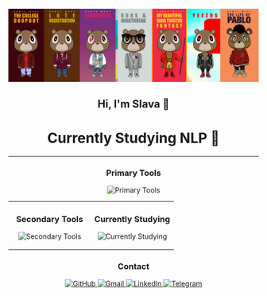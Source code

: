 <p align="center">
  <img src="https://raw.githubusercontent.com/llanimo/llanimo/main/Frame%20Kanye.png" alt="Frame Kanye" width="1000"/>
</p>

<div align="center">

## Hi, I'm Slava 👋
# Currently Studying **NLP** 🧠

</div>

---

<div align="center">
  <h3>Primary Tools</h3>
</div>
<p align="center">
  <img src="https://skillicons.dev/icons?i=python,pytorch,tensorflow" width="700" height="100" alt="Primary Tools"/>
</p>


<table align="center" border="0" cellpadding="0" cellspacing="0" width="80%">
  <tr>
    <td align="center" valign="top" width="50%">
      <h3>Secondary Tools</h3>
      <p align="center">
        <img src="https://skillicons.dev/icons?i=cs,javascript,julia" width="250" height="50" alt="Secondary Tools"/>
      </p>
    </td>
    <td align="center" valign="top" width="50%">
      <h3>Currently Studying</h3>
      <p align="center">
        <img src="https://skillicons.dev/icons?i=cpp,kotlin,go" width="250" height="50" alt="Currently Studying"/>
      </p>
    </td>
  </tr>
</table>


<div align="center">
  <h3>Contact</h3>
</div>
<p align="center">
  <a href="https://github.com/llanimo">
    <img src="https://skillicons.dev/icons?i=github" alt="GitHub" width="46"/>
  </a>
  <a href="mailto:olor.guard@gmail.com">
    <img src="https://upload.wikimedia.org/wikipedia/commons/7/7e/Gmail_icon_%282020%29.svg" alt="Gmail" width="46"/>
  </a>
  <a href="https://www.linkedin.com/in/vyacheslav-lyan/">
    <img src="https://upload.wikimedia.org/wikipedia/commons/c/ca/LinkedIn_logo_initials.png" alt="LinkedIn" width="46"/>
  </a>
  <a href="https://t.me/llanimo">
    <img src="https://upload.wikimedia.org/wikipedia/commons/8/82/Telegram_logo.svg" alt="Telegram" width="46"/>
  </a>
</p>
